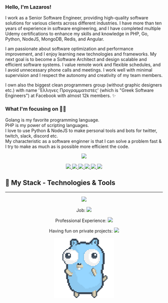 ### Hello, I'm Lazaros!

I work as a Senior Software Engineer, providing high-quality software solutions for various clients across different industries. I have more than ten years of experience in software engineering, and I have completed multiple Udemy certifications to enhance my skills and knowledge in PHP, Go, Python, NodeJS, MongoDB, Redis, and Angular.

I am passionate about software optimization and performance improvement, and I enjoy learning new technologies and frameworks. My next goal is to become a Software Architect and design scalable and efficient software systems. I value remote work and flexible schedules, and I avoid unnecessary phone calls and meetings. I work well with minimal supervision and I respect the autonomy and creativity of my team members.

I own also the biggest clean programmers group (without graphic designers etc.) with name 'Έλληνες Προγραμματιστές' (which is "Greek Software Engineers") at Facebook with almost 12k members. ✨

### What I'm focusing on 👨‍💻

Golang is my favorite programming language.<br />
PHP is my power of scripting languages.<br />
I love to use Python & NodeJS to make personal tools and bots for twitter, twitch, slack, discord etc.<br />
My characteristic as a software enginner is that I can solve a problem fast & I try to make as much as is possible more efficient the code.

<p align="center">
  <a href="https://github.com/lazarospsa">
    <img src="https://github-profile-summary-cards.vercel.app/api/cards/profile-details?username=lazarospsa&theme=solarized_dark" width="480">
  </a>
</p>

<p align="center">
  <a href="https://github.com/lazarospsa">
    <img src="https://badges.strrl.dev/visits/lazarospsa/lazarospsa?logo=GitHub&style=plastic&a=0">
  </a>
  <a href="https://github.com/lazarospsa">
    <img src="https://badges.strrl.dev/years/lazarospsa?logo=GitHub&style=plastic&a=0">
  </a>
  <a href="https://github.com/lazarospsa?tab=repositories">
    <img src="https://badges.strrl.dev/repos/lazarospsa?logo=GitHub&style=plastic&a=0">
  </a>
  <a href="https://gist.github.com/lazarospsa">
    <img src="https://badges.strrl.dev/gists/lazarospsa?logo=GitHub&style=plastic&a=0">
  </a>
  <a href="https://github.com/lazarospsa">
    <img src="https://badges.strrl.dev/commits/monthly/lazarospsa?logo=GitHub&style=plastic&a=0">
  </a>
    <a href="https://github.com/lazarospsa">
    <img src="https://badges.strrl.dev/commits/yearly/lazarospsa?logo=GitHub&style=plastic&a=0">
  </a>
</p>

## 🔧 My Stack - Technologies & Tools

---
<div align="center">
  <a href="https://skillicons.dev">
    <img src="https://skillicons.dev/icons?i=go,php,c,cpp,cs,dotnet,raspberrypi,arduino,py,js,nodejs,express,jquery,selenium,symfony,laravel,wordpress,fastapi,flask,django,electron,html,css,bootstrap,angular,vue,react,mysql,postgres,sqlite,mongodb,redis,firebase,docker,vscode,idea,bash,cmake,aws,linux,git,github,gitlab,heroku,netlify,discord,bots,ps,ableton,stackoverflow,twitter,linkedin,instagram,md" />
    </a>

Job: <img src="https://skillicons.dev/icons?i=php,js,jquery,laravel,wordpress,html,css,bootstrap,mysql,sqlite,vscode,bash,linux,git,github,stackoverflow,md" />

Professional Experience: <img src="https://skillicons.dev/icons?i=go,php,py,js,nodejs,express,jquery,selenium,symfony,laravel,wordpress,fastapi,flask,django,electron,html,css,bootstrap,angular,react,mysql,postgres,sqlite,mongodb,redis,firebase,docker,vscode,idea,bash,aws,linux,git,md" />

Having fun on private projects: <img src="https://skillicons.dev/icons?i=go,php,c,cpp,cs,dotnet,raspberrypi,arduino,py,js,nodejs,express,laravel,wordpress,fastapi,flask,electron,html,css,bootstrap,angular,vue,react,mysql,postgres,sqlite,mongodb,redis,docker,vscode,bash,cmake,aws,linux,git,github,gitlab,heroku,netlify,bots,md" />


![gopher dancing](./dancing-gopher.gif)

</div>
